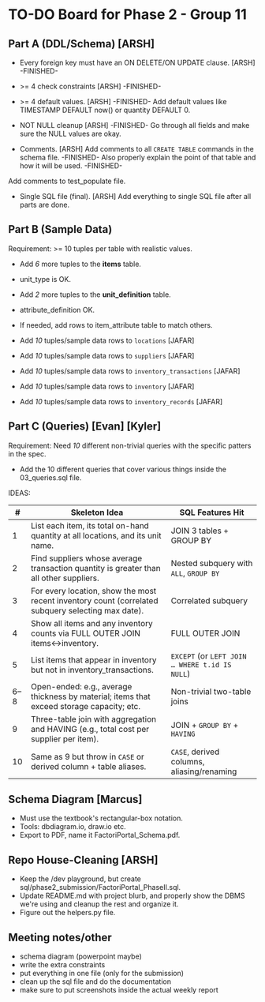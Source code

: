 # TO-DO Board for Phase 2 - Group 11

## Part A (DDL/Schema) [ARSH]

- Every foreign key must have an ON DELETE/ON UPDATE clause. [ARSH] -FINISHED-

- \>= 4 check constraints [ARSH] -FINISHED-

- \>= 4 default values. [ARSH] -FINISHED-
  Add default values like TIMESTAMP DEFAULT now() or quantity DEFAULT 0.

- NOT NULL cleanup [ARSH] -FINISHED-
  Go through all fields and make sure the NULL values are okay.

- Comments. [ARSH]
  Add comments to all `CREATE TABLE` commands in the schema file. -FINISHED-
  Also properly explain the point of that table and how
  it will be used. -FINISHED-

Add comments to test_populate file.

- Single SQL file (final). [ARSH]
  Add everything to single SQL file after all parts are done.

## Part B (Sample Data)

Requirement: \>= 10 tuples per table with realistic values.

- Add _6_ more tuples to the **items** table.
- unit_type is OK.
- Add _2_ more tuples to the **unit_definition** table.
- attribute_definition OK.
- If needed, add rows to item_attribute table to match others.

- Add _10_ tuples/sample data rows to `locations` [JAFAR]
- Add _10_ tuples/sample data rows to `suppliers` [JAFAR]
- Add _10_ tuples/sample data rows to `inventory_transactions` [JAFAR]
- Add _10_ tuples/sample data rows to `inventory` [JAFAR]
- Add _10_ tuples/sample data rows to `inventory_records` [JAFAR]

## Part C (Queries) [Evan] [Kyler]

Requirement: Need _10_ different non-trivial queries with
the specific patters in the spec.

- Add the 10 different queries that cover various things
  inside the 03_queries.sql file.

IDEAS:

| #   | Skeleton Idea                                                                                      | SQL Features Hit                               |
| --- | -------------------------------------------------------------------------------------------------- | ---------------------------------------------- |
| 1   | List each item, its total on-hand quantity at all locations, and its unit name.                    | JOIN 3 tables + GROUP BY                       |
| 2   | Find suppliers whose average transaction quantity is greater than all other suppliers.             | Nested subquery with `ALL`, `GROUP BY`         |
| 3   | For every location, show the most recent inventory count (correlated subquery selecting max date). | Correlated subquery                            |
| 4   | Show all items and any inventory counts via FULL OUTER JOIN items↔inventory.                      | FULL OUTER JOIN                                |
| 5   | List items that appear in inventory but not in inventory_transactions.                             | `EXCEPT` (or `LEFT JOIN … WHERE t.id IS NULL`) |
| 6–8 | Open-ended: e.g., average thickness by material; items that exceed storage capacity; etc.          | Non-trivial two-table joins                    |
| 9   | Three-table join with aggregation and HAVING (e.g., total cost per supplier per item).             | JOIN + `GROUP BY` + `HAVING`                   |
| 10  | Same as 9 but throw in `CASE` or derived column + table aliases.                                   | `CASE`, derived columns, aliasing/renaming     |

## Schema Diagram [Marcus]

- Must use the textbook's rectangular-box notation.
- Tools: dbdiagram.io, draw.io etc.
- Export to PDF, name it FactoriPortal_Schema.pdf.

## Repo House-Cleaning [ARSH]

- Keep the /dev playground, but create sql/phase2_submission/FactoriPortal_PhaseII.sql.
- Update README.md with project blurb, and properly
  show the DBMS we're using and cleanup the rest and organize it.
- Figure out the helpers.py file.

## Meeting notes/other

- schema diagram (powerpoint maybe)
- write the extra constraints
- put everything in one file (only for the submission)
- clean up the sql file and do the documentation
- make sure to put screenshots inside the actual weekly report
